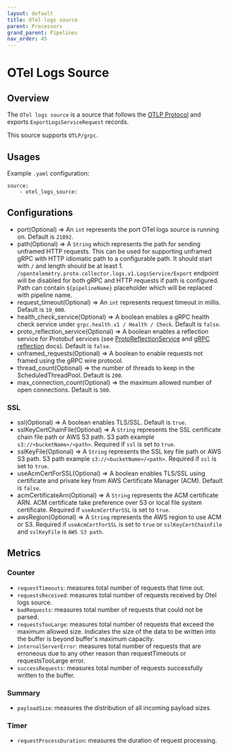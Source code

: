 ```yaml
---
layout: default
title: OTel logs source
parent: Processors
grand_parent: Pipelines
nav_order: 45
---
```


# OTel Logs Source

## Overview

The `OTel logs source` is a source that follows the [OTLP Protocol](https://github.com/open-telemetry/oteps/blob/master/text/0035-opentelemetry-protocol.md) and exports `ExportLogsServiceRequest` records. 

This source supports ```OTLP/grpc```. <!--- Is this a source or a processor?--->


## Usages
Example `.yaml` configuration:
```
source:
    - otel_logs_source:
```

## Configurations

<!--- Convert to table.--->

* port(Optional) => An `int` represents the port OTel logs source is running on. Default is ```21892```.
* path(Optional) => A `String` which represents the path for sending unframed HTTP requests. This can be used for supporting unframed gRPC with HTTP idiomatic path to a configurable path. It should start with `/` and length should be at least 1. `/opentelemetry.proto.collector.logs.v1.LogsService/Export` endpoint will be disabled for both gRPC and HTTP requests if path is configured. Path can contain `${pipelineName}` placeholder which will be replaced with pipeline name.
* request_timeout(Optional) => An `int` represents request timeout in millis. Default is ```10_000```.
* health_check_service(Optional) => A boolean enables a gRPC health check service under ```grpc.health.v1 / Health / Check```. Default is ```false```.
* proto_reflection_service(Optional) => A boolean enables a reflection service for Protobuf services (see [ProtoReflectionService](https://grpc.github.io/grpc-java/javadoc/io/grpc/protobuf/services/ProtoReflectionService.html) and [gRPC reflection](https://github.com/grpc/grpc-java/blob/master/documentation/server-reflection-tutorial.md) docs). Default is ```false```.
* unframed_requests(Optional) => A boolean to enable requests not framed using the gRPC wire protocol. 
* thread_count(Optional) => the number of threads to keep in the ScheduledThreadPool. Default is `200`.
* max_connection_count(Optional) => the maximum allowed number of open connections. Default is `500`.

### SSL

<!--- Convert to table.--->

* ssl(Optional) => A boolean enables TLS/SSL. Default is ```true```.
* sslKeyCertChainFile(Optional) => A `String` represents the SSL certificate chain file path or AWS S3 path. S3 path example ```s3://<bucketName>/<path>```. Required if ```ssl``` is set to ```true```.
* sslKeyFile(Optional) => A `String` represents the SSL key file path or AWS S3 path. S3 path example ```s3://<bucketName>/<path>```. Required if ```ssl``` is set to ```true```.
* useAcmCertForSSL(Optional) => A boolean enables TLS/SSL using certificate and private key from AWS Certificate Manager (ACM). Default is ```false```.
* acmCertificateArn(Optional) => A `String` represents the ACM certificate ARN. ACM certificate take preference over S3 or local file system certificate. Required if ```useAcmCertForSSL``` is set to ```true```.
* awsRegion(Optional) => A `String` represents the AWS region to use ACM or S3. Required if ```useAcmCertForSSL``` is set to ```true``` or ```sslKeyCertChainFile``` and ```sslKeyFile``` is ```AWS S3 path```.

## Metrics

### Counter

<!--- Convert to table.--->

- `requestTimeouts`: measures total number of requests that time out.
- `requestsReceived`: measures total number of requests received by Otel logs source.
- `badRequests`: measures total number of requests that could not be parsed.
- `requestsTooLarge`: measures total number of requests that exceed the maximum allowed size. Indicates the size of the data to be written into the buffer is beyond buffer's maximum capacity.
- `internalServerError`: measures total number of requests that are erroneous due to any other reason than requestTimeouts or requestsTooLarge error.
- `successRequests`: measures total number of requests successfully written to the buffer.

<!--- Consolidate the entries below into the table?--->

### Summary
- `payloadSize`: measures the distribution of all incoming payload sizes.

### Timer
- `requestProcessDuration`: measures the duration of request processing.